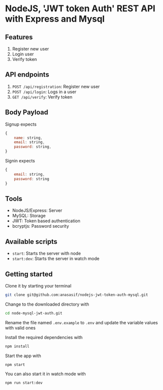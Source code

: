 # NodeJS, 'JWT token Auth' REST API with Express and Mysql

## Features
1. Register new user
2. Login user
3. Verify token

## API endpoints

1. `POST /api/registration`: Register new user
2. `POST /api/login`: Logs in a user
3. `GET /api/verify`: Verify token

## Body Payload
Signup expects

```js
{
    name: string,
    email: string,
    password: string,
}
```

Signin expects

```js
{
    email: string,
    password: string
}
```
## Tools
* NodeJS/Express: Server
* MySQL: Storage
* JWT: Token based authentication
* bcryptjs: Password security

## Available scripts
* `start`: Starts the server with node
* `start:dev`: Starts the server in watch mode

## Getting started

Clone it by starting your terminal

```sh
git clone git@github.com:anasasif/nodejs-jwt-token-auth-mysql.git
```
Change to the downloaded directory with

```sh
cd node-mysql-jwt-auth.git
```

Rename the file named `.env.example` to `.env` and update the variable values with valid ones

Install the required dependencies with

```sh
npm install
```

Start the app with

```sh
npm start
```

You can also start it in watch mode with

```sh
npm run start:dev
```